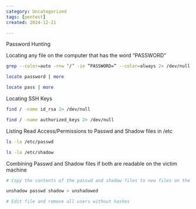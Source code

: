 ```yaml
---
category: Uncategorized
tags: [pentest]
created: 2024-12-21

---
```

Password Hunting

Locating any file on the computer that has the word “PASSWORD”

~~~bash
grep --color=auto -rnw ‘/’ -ie “PASSWORD=” --color=always 2> /dev/null

locate password | more

locate pass | more
~~~

Locating SSH Keys

~~~bash
find / -name id_rsa 2> /dev/null

find / -name authorized_keys 2> /dev/null
~~~

Listing Read Access/Permissions to Passwd and Shadow files in /etc

~~~bash
ls -la /etc/passwd

ls -la /etc/shadow
~~~

Combining Passwd and Shadow files if both are readable on the victim machine

~~~bash
# Copy the contents of the passwd and shadow files to new files on the attacker machine

unshadow passwd shadow > unshadowed

# Edit file and remove all users without hashes
~~~

